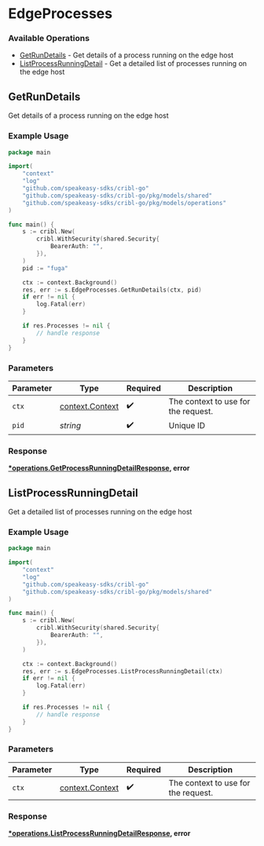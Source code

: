 # EdgeProcesses

### Available Operations

* [GetRunDetails](#getrundetails) - Get details of a process running on the edge host
* [ListProcessRunningDetail](#listprocessrunningdetail) - Get a detailed list of processes running on the edge host

## GetRunDetails

Get details of a process running on the edge host

### Example Usage

```go
package main

import(
	"context"
	"log"
	"github.com/speakeasy-sdks/cribl-go"
	"github.com/speakeasy-sdks/cribl-go/pkg/models/shared"
	"github.com/speakeasy-sdks/cribl-go/pkg/models/operations"
)

func main() {
    s := cribl.New(
        cribl.WithSecurity(shared.Security{
            BearerAuth: "",
        }),
    )
    pid := "fuga"

    ctx := context.Background()
    res, err := s.EdgeProcesses.GetRunDetails(ctx, pid)
    if err != nil {
        log.Fatal(err)
    }

    if res.Processes != nil {
        // handle response
    }
}
```

### Parameters

| Parameter                                             | Type                                                  | Required                                              | Description                                           |
| ----------------------------------------------------- | ----------------------------------------------------- | ----------------------------------------------------- | ----------------------------------------------------- |
| `ctx`                                                 | [context.Context](https://pkg.go.dev/context#Context) | :heavy_check_mark:                                    | The context to use for the request.                   |
| `pid`                                                 | *string*                                              | :heavy_check_mark:                                    | Unique ID                                             |


### Response

**[*operations.GetProcessRunningDetailResponse](../../models/operations/getprocessrunningdetailresponse.md), error**


## ListProcessRunningDetail

Get a detailed list of processes running on the edge host

### Example Usage

```go
package main

import(
	"context"
	"log"
	"github.com/speakeasy-sdks/cribl-go"
	"github.com/speakeasy-sdks/cribl-go/pkg/models/shared"
)

func main() {
    s := cribl.New(
        cribl.WithSecurity(shared.Security{
            BearerAuth: "",
        }),
    )

    ctx := context.Background()
    res, err := s.EdgeProcesses.ListProcessRunningDetail(ctx)
    if err != nil {
        log.Fatal(err)
    }

    if res.Processes != nil {
        // handle response
    }
}
```

### Parameters

| Parameter                                             | Type                                                  | Required                                              | Description                                           |
| ----------------------------------------------------- | ----------------------------------------------------- | ----------------------------------------------------- | ----------------------------------------------------- |
| `ctx`                                                 | [context.Context](https://pkg.go.dev/context#Context) | :heavy_check_mark:                                    | The context to use for the request.                   |


### Response

**[*operations.ListProcessRunningDetailResponse](../../models/operations/listprocessrunningdetailresponse.md), error**

